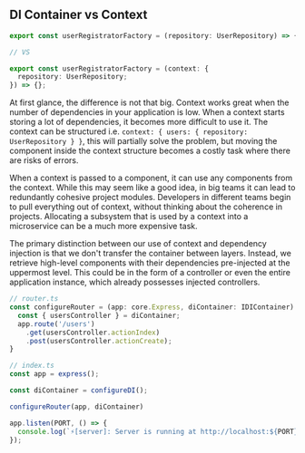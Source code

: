 ## DI Container vs Context

```typescript
export const userRegistratorFactory = (repository: UserRepository) => {};

// VS

export const userRegistratorFactory = (context: {
  repository: UserRepository;
}) => {};
```

At first glance, the difference is not that big. Context works great when the number of dependencies in your application is
low. When a context starts storing a lot of dependencies, it becomes more difficult to use it. The context can be
structured i.e. `context: { users: { repository: UserRepository } }`, this will partially solve the problem, but moving
the component inside the context structure becomes a costly task where there are risks of errors.

When a context is passed to a component, it can use any components from the context. While this may seem like a good idea,
in big teams it can lead to redundantly cohesive project modules. Developers in different teams begin to pull everything
out of context, without thinking about the coherence in projects. Allocating a subsystem that is used by a context into
a microservice can be a much more expensive task.

The primary distinction between our use of context and dependency injection is that we don't transfer the container 
between layers. Instead, we retrieve high-level components with their dependencies pre-injected at the uppermost level. 
This could be in the form of a controller or even the entire application instance, which already possesses injected 
controllers.


```typescript
// router.ts
const configureRouter = (app: core.Express, diContainer: IDIContainer) => {
  const { usersController } = diContainer;
  app.route('/users')
    .get(usersController.actionIndex)
    .post(usersController.actionCreate);
}

// index.ts
const app = express();

const diContainer = configureDI();

configureRouter(app, diContainer)

app.listen(PORT, () => {
  console.log(`⚡️[server]: Server is running at http://localhost:${PORT}`);
});
```

